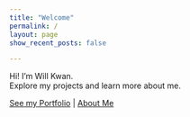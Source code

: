 ```yaml
---
title: "Welcome"
permalink: /
layout: page
show_recent_posts: false

---
```


Hi! I’m Will Kwan.  
Explore my projects and learn more about me.

[See my Portfolio](/portfolio/) | [About Me](/about/)
